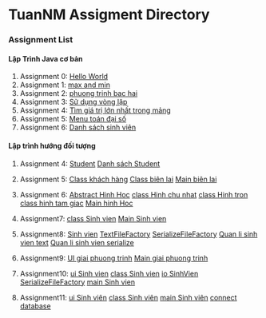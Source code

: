 # TuanNM Assigment Directory

### Assignment List

#### Lập Trình Java cơ bản
1. Assignment 0: [Hello World](https://github.com/FASTTRACKSE/FFSE1703.JavaCore/blob/master/Assignments/TuanNM/java_project/src/java_project/helloworld.java)
2. Assignment 1: [max and min](https://github.com/FASTTRACKSE/FFSE1703.JavaCore/blob/master/Assignments/TuanNM/assignment1/src/text1/maxmin.java)
3. Assignment 2: [phuong trinh bac hai](https://github.com/FASTTRACKSE/FFSE1703.JavaCore/blob/master/Assignments/TuanNM/assignment1/src/text1/phuongtinhbac2.java)
4. Assignment 3: [Sử dụng vòng lặp](https://github.com/FASTTRACKSE/FFSE1703.JavaCore/blob/master/Assignments/TuanNM/assignment2/src/assignment_day3/vonglap.java)
5. Assignment 4: [Tìm giá trị lớn nhất trong mảng](https://github.com/FASTTRACKSE/FFSE1703.JavaCore/blob/master/Assignments/TuanNM/assignment2/src/assignment_day3/solonnhattrongmang.java)
6. Assignment 5: [Menu toán đại số](https://github.com/FASTTRACKSE/FFSE1703.JavaCore/blob/master/Assignments/TuanNM/my_Menu/src/assignment3/dsSinhVien.java)
7. Assignment 6: [Danh sách sinh viên](https://github.com/FASTTRACKSE/FFSE1703.JavaCore/blob/master/Assignments/TuanNM/my_Menu/src/assignment3/dsSinhVien.java)
#### Lập trình hướng đối tượng

1. Assignment 4: [Student](https://github.com/FASTTRACKSE/FFSE1703.JavaCore/blob/master/Assignments/TuanNM/Student_Asm2/src/Student2/myStudent.java)
[Danh sách Student](https://github.com/FASTTRACKSE/FFSE1703.JavaCore/blob/master/Assignments/TuanNM/Student_Asm2/src/Student2/importStudent.java)
2. Assignment 5: [Class khách hàng](https://github.com/FASTTRACKSE/FFSE1703.JavaCore/blob/master/Assignments/TuanNM/qunlitiendien/src/QuanLyTienDien/KhachHang.java)
[Class biên lai](https://github.com/FASTTRACKSE/FFSE1703.JavaCore/blob/master/Assignments/TuanNM/qunlitiendien/src/QuanLyTienDien/BienLai.java)
[Main biên lai](https://github.com/FASTTRACKSE/FFSE1703.JavaCore/blob/master/Assignments/TuanNM/qunlitiendien/src/QuanLyTienDien/ImportCustomer.java)
3. Assignment 6: [Abstract Hinh Hoc](https://github.com/FASTTRACKSE/FFSE1703.JavaCore/blob/master/Assignments/TuanNM/tinhtruutuong/src/ffse1703013/hinhhoc/modle/HinhHoc.java)
[class Hinh chu nhat](https://github.com/FASTTRACKSE/FFSE1703.JavaCore/blob/master/Assignments/TuanNM/tinhtruutuong/src/ffse1703013/hinhhoc/modle/HinhChuNhat.java)
[class Hinh tron](https://github.com/FASTTRACKSE/FFSE1703.JavaCore/blob/master/Assignments/TuanNM/tinhtruutuong/src/ffse1703013/hinhhoc/modle/HinhTron.java)
[class hinh tam giac](https://github.com/FASTTRACKSE/FFSE1703.JavaCore/blob/master/Assignments/TuanNM/tinhtruutuong/src/ffse1703013/hinhhoc/modle/HinhTamGiac.java)
[Main hinh Hoc](https://github.com/FASTTRACKSE/FFSE1703.JavaCore/blob/master/Assignments/TuanNM/tinhtruutuong/src/ffse1703013/hinhhoc/main/MainHinhHoc.java)
4. Assignment7: [class Sinh vien](https://github.com/FASTTRACKSE/FFSE1703.JavaCore/blob/master/Assignments/TuanNM/Student_Asm2/src/Student2/MyStudent.java)
[Main Sinh vien](https://github.com/FASTTRACKSE/FFSE1703.JavaCore/blob/master/Assignments/TuanNM/Student_Asm2/src/Student2/ImportStudent.java)

5. Assignment8: [Sinh vien](https://github.com/FASTTRACKSE/FFSE1703.JavaCore/blob/master/Assignments/TuanNM/assignment8/src/ffse1703013/java/modle/SinhVien.java)
[TextFileFactory](https://github.com/FASTTRACKSE/FFSE1703.JavaCore/blob/master/Assignments/TuanNM/assignment8/src/ffse1703013/java/io/TextFileFactory.java)
[SerializeFileFactory](https://github.com/FASTTRACKSE/FFSE1703.JavaCore/blob/master/Assignments/TuanNM/assignment8/src/ffse1703013/java/io/SerializeFileFactory.java)
[Quan li sinh vien text](https://github.com/FASTTRACKSE/FFSE1703.JavaCore/blob/master/Assignments/TuanNM/assignment8/src/ffse1703013/java/main/QuanLiSinhVien.java)
[Quan li sinh vien serialize](https://github.com/FASTTRACKSE/FFSE1703.JavaCore/blob/master/Assignments/TuanNM/assignment8/src/ffse1703013/java/main/QuanLySinhVienOb.java)
6. Assignment9: [UI giai phuong trinh](https://github.com/FASTTRACKSE/FFSE1703.JavaCore/blob/master/Assignments/TuanNM/assignment9/src/assignment9/java/ui/PhuongTrinh.java)
[Main giai phuong trinh](https://github.com/FASTTRACKSE/FFSE1703.JavaCore/blob/master/Assignments/TuanNM/assignment9/src/assignment9/java/main/GiaiPhuongTrinhBacNhat.java)
7. Assignment10: [ui Sinh vien](https://github.com/FASTTRACKSE/FFSE1703.JavaCore/blob/master/Assignments/TuanNM/assignment10/src/assignment10/java/ui/SinhVien.java)
[class Sinh vien](https://github.com/FASTTRACKSE/FFSE1703.JavaCore/blob/master/Assignments/TuanNM/assignment10/src/assignment10/java/modle/ModleSinhVien.java)
[io SinhVien SerializeFileFactory](https://github.com/FASTTRACKSE/FFSE1703.JavaCore/blob/master/Assignments/TuanNM/assignment10/src/assignment10/java/io/SerializeFileFactory.java)
[main Sinh vien](https://github.com/FASTTRACKSE/FFSE1703.JavaCore/blob/master/Assignments/TuanNM/assignment10/src/assignment10/java/main/QuanLiSinhVien.java)
8. Assignment11: [ui Sinh viên](https://github.com/FASTTRACKSE/FFSE1703.JavaCore/blob/master/Assignments/TuanNM/assignment11/src/assignment11/java/ui/SinhVien2.java)
[class Sinh viên](https://github.com/FASTTRACKSE/FFSE1703.JavaCore/blob/master/Assignments/TuanNM/assignment11/src/assignment11/java/model/SinhVien.java)
[main Sinh viên](https://github.com/FASTTRACKSE/FFSE1703.JavaCore/blob/master/Assignments/TuanNM/assignment11/src/assignment11/java/main/QuanLiSinhVien.java)
[connect database](https://github.com/FASTTRACKSE/FFSE1703.JavaCore/blob/master/Assignments/TuanNM/assignment11/src/assignment11/java/connect/Connect.java)
